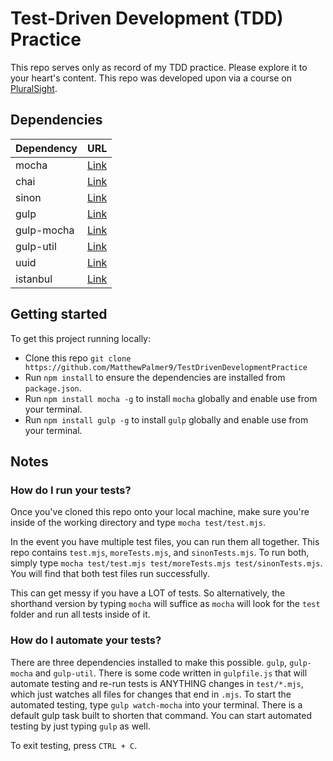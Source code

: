 # Test-Driven Development (TDD) Practice
This repo serves only as record of my TDD practice. Please explore it to your heart's content. This repo was developed upon via a course on [PluralSight](https://app.pluralsight.com/).

## Dependencies 
| Dependency | URL       |
|------------|-----------|
| mocha      | [Link](https://www.npmjs.com/package/mocha)      |
| chai       | [Link](https://www.npmjs.com/package/chai)       |
| sinon      | [Link](https://www.npmjs.com/package/sinon)      |
| gulp       | [Link](https://www.npmjs.com/package/gulp)       |
| gulp-mocha | [Link](https://www.npmjs.com/package/gulp-mocha) |
| gulp-util  | [Link](https://www.npmjs.com/package/gulp-util)  |
| uuid       | [Link](https://www.npmjs.com/package/uuid)       |
| istanbul   | [Link](https://www.npmjs.com/package/istanbul)   |

## Getting started
To get this project running locally:
- Clone this repo `git clone https://github.com/MatthewPalmer9/TestDrivenDevelopmentPractice`
- Run `npm install` to ensure the dependencies are installed from `package.json`.
- Run `npm install mocha -g` to install `mocha` globally and enable use from your terminal.
- Run `npm install gulp -g` to install `gulp` globally and enable use from your terminal.

## Notes
### How do I run your tests?
Once you've cloned this repo onto your local machine, make sure you're inside of the working directory and type `mocha test/test.mjs`.

In the event you have multiple test files, you can run them all together. This repo contains `test.mjs`, `moreTests.mjs`, and `sinonTests.mjs`.
To run both, simply type `mocha test/test.mjs test/moreTests.mjs test/sinonTests.mjs`. You will find that both test files run successfully.

This can get messy if you have a LOT of tests. So alternatively, the shorthand version by typing `mocha` will suffice as `mocha` will look for the `test` folder and run all tests inside of it.

### How do I automate your tests?
There are three dependencies installed to make this possible. `gulp`, `gulp-mocha` and `gulp-util`. There is some code written in `gulpfile.js` that will automate testing and re-run tests is ANYTHING changes in `test/*.mjs`, which just watches all files for changes that end in `.mjs`. To start the automated testing, type `gulp watch-mocha` into your terminal. There is a default gulp task built to shorten that command. You can start automated testing by just typing `gulp` as well.

To exit testing, press `CTRL + C`.